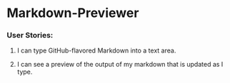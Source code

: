 # Markdown-Previewer
[]()

### User Stories:

1. I can type GitHub-flavored Markdown into a text area.

2. I can see a preview of the output of my markdown that is updated as I type.
